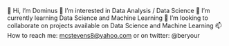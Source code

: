 👋 Hi, I’m Dominus
👀 I’m interested in Data Analysis / Data Science
🌱 I’m currently learning Data Science and Machine Learning
💞️ I’m looking to collaborate on projects available on Data Science and Machine Learning
📫 How to reach me: mcstevens8@yahoo.com or on twitter: @beryour

<!---
dohminus/dohminus is a ✨ special ✨ repository because its `README.md` (this file) appears on your GitHub profile.
You can click the Preview link to take a look at your changes.
--->
